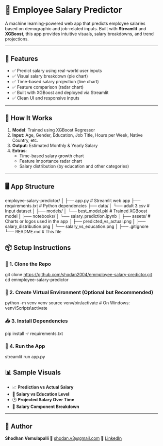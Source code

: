 # 💼 Employee Salary Predictor 
A machine learning-powered web app that predicts employee salaries based on demographic and job-related inputs. Built with **Streamlit** and **XGBoost**, this app provides intuitive visuals, salary breakdowns, and trend projections.

---

## 🚀 Features

- ✅ Predict salary using real-world user inputs  
- ✅ Visual salary breakdown (pie chart)  
- ✅ Time-based salary projection (line chart)  
- ✅ Feature comparison (radar chart)  
- ✅ Built with XGBoost and deployed via Streamlit  
- ✅ Clean UI and responsive inputs  

---

## 🧠 How It Works

1. **Model**: Trained using XGBoost Regressor  
2. **Input**: Age, Gender, Education, Job Title, Hours per Week, Native Country, etc.  
3. **Output**: Estimated Monthly & Yearly Salary  
4. **Extras**:
   - Time-based salary growth chart  
   - Feature importance radar chart  
   - Salary distribution (by education and other categories)

---

## 🖥️ App Structure
employee-salary-predictor/
│
├── app.py                  # Streamlit web app
├── requirements.txt        # Python dependencies
├── data/
│   └── adult 3.csv         # Input dataset
│
├── models/
│   └── best_model.pkl      # Trained XGBoost model
│
├── notebooks/
│   └── salary_prediction.ipynb
│
├── assets/                 # Charts or logos used in the app
│   ├── predicted_vs_actual.png
│   ├── salary_distribution.png
│   └── salary_vs_education.png
│
├── .gitignore
└── README.md               # This file

## 📦 Setup Instructions

### 🔧 1. Clone the Repo
git clone https://github.com/shodan2004/emmployee-salary-predictor.git
cd emmployee-salary-predictor


### 🐍 2. Create Virtual Environment (Optional but Recommended)
python -m venv venv
source venv/bin/activate        # On Windows: venv\Scripts\activate

### 📥 3. Install Dependencies
pip install -r requirements.txt


### 🚪 4. Run the App
streamlit run app.py

## 📊 Sample Visuals

* 📈 **Prediction vs Actual Salary**
* 🧠 **Salary vs Education Level**
* 🕒 **Projected Salary Over Time**
* 🥧 **Salary Component Breakdown**

---

## 👤 Author

**Shodhan Vemulapalli**
📧 [shodan.v3@gmail.com](mailto:shodan.v3@gmail.com)
🔗 [LinkedIn](http://www.linkedin.com/in/shodhan-vemulapalli)
